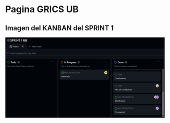 # Pagina GRICS UB

## Imagen del KANBAN del SPRINT 1

![KANBAN SPRINT-1](img/KANBAN%20SPRINT-1.png)
